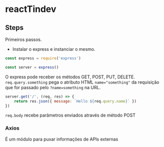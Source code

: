 # reactTindev

## Steps

Primeiros passos.
* Instalar o express e instanciar o mesmo.
```js
const express = require('express')

const server = express()
```

O express pode receber os métodos GET, POST, PUT, DELETE.  
`req.query.something` pega o atributo HTML `name="something"` da requisição que for passado pelo `?name=something` na URL.
```js
server.get('/', (req, res) => {
    return res.json({ message: `Hello ${req.query.name}` })
})
```

`req.body` recebe parâmetros enviados através de método POST

### Axios
É um módulo para puxar informações de APIs externas